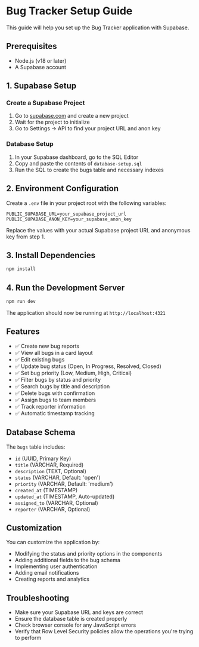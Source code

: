 # Bug Tracker Setup Guide

This guide will help you set up the Bug Tracker application with Supabase.

## Prerequisites

- Node.js (v18 or later)
- A Supabase account

## 1. Supabase Setup

### Create a Supabase Project

1. Go to [supabase.com](https://supabase.com) and create a new project
2. Wait for the project to initialize
3. Go to Settings → API to find your project URL and anon key

### Database Setup

1. In your Supabase dashboard, go to the SQL Editor
2. Copy and paste the contents of `database-setup.sql` 
3. Run the SQL to create the bugs table and necessary indexes

## 2. Environment Configuration

Create a `.env` file in your project root with the following variables:

```env
PUBLIC_SUPABASE_URL=your_supabase_project_url
PUBLIC_SUPABASE_ANON_KEY=your_supabase_anon_key
```

Replace the values with your actual Supabase project URL and anonymous key from step 1.

## 3. Install Dependencies

```bash
npm install
```

## 4. Run the Development Server

```bash
npm run dev
```

The application should now be running at `http://localhost:4321`

## Features

- ✅ Create new bug reports
- ✅ View all bugs in a card layout
- ✅ Edit existing bugs
- ✅ Update bug status (Open, In Progress, Resolved, Closed)
- ✅ Set bug priority (Low, Medium, High, Critical)
- ✅ Filter bugs by status and priority
- ✅ Search bugs by title and description
- ✅ Delete bugs with confirmation
- ✅ Assign bugs to team members
- ✅ Track reporter information
- ✅ Automatic timestamp tracking

## Database Schema

The `bugs` table includes:
- `id` (UUID, Primary Key)
- `title` (VARCHAR, Required)
- `description` (TEXT, Optional)
- `status` (VARCHAR, Default: 'open')
- `priority` (VARCHAR, Default: 'medium')
- `created_at` (TIMESTAMP)
- `updated_at` (TIMESTAMP, Auto-updated)
- `assigned_to` (VARCHAR, Optional)
- `reporter` (VARCHAR, Optional)

## Customization

You can customize the application by:
- Modifying the status and priority options in the components
- Adding additional fields to the bug schema
- Implementing user authentication
- Adding email notifications
- Creating reports and analytics

## Troubleshooting

- Make sure your Supabase URL and keys are correct
- Ensure the database table is created properly
- Check browser console for any JavaScript errors
- Verify that Row Level Security policies allow the operations you're trying to perform 